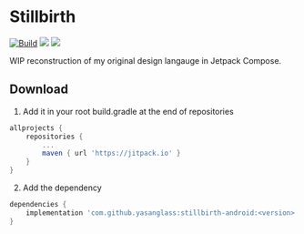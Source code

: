 # Stillbirth

[![Build](https://github.com/yasanglass/stillbirth-android/workflows/Build/badge.svg)](https://github.com/yasanglass/stillbirth-android/actions/workflows/build.yml)
[![](https://jitpack.io/v/yasanglass/stillbirth-android.svg)](https://jitpack.io/#yasanglass/stillbirth-android)
[![](https://jitpack.io/v/yasanglass/stillbirth-android/month.svg)](https://jitpack.io/#yasanglass/stillbirth-android)

WIP reconstruction of my original design langauge in Jetpack Compose. 

## Download

1. Add it in your root build.gradle at the end of repositories

```groovy
allprojects {
	repositories {
		...
		maven { url 'https://jitpack.io' }
	}
}
```

2. Add the dependency

```groovy
dependencies {
    implementation 'com.github.yasanglass:stillbirth-android:<version>'
}
```